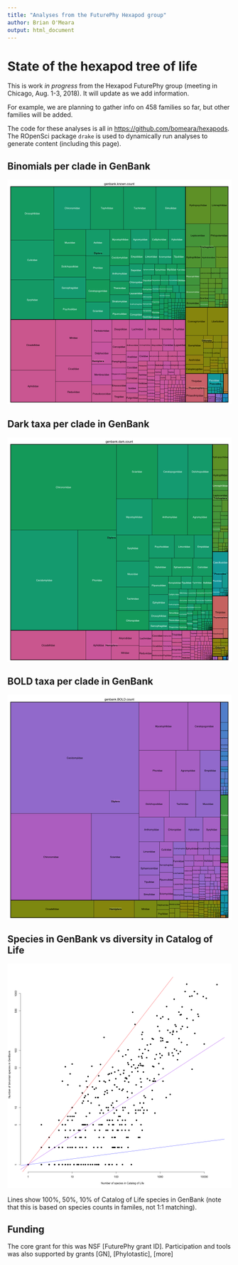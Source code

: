 ```yaml
---
title: "Analyses from the FuturePhy Hexapod group"
author: Brian O'Meara
output: html_document
---
```


# State of the hexapod tree of life

This is work *in progress* from the Hexapod FuturePhy group (meeting in Chicago, Aug. 1-3, 2018). It will update as we add information.



For example, we are planning to gather info on 458 families so far, but other families will be added.

The code for these analyses is all in https://github.com/bomeara/hexapods. The ROpenSci package `drake` is used to dynamically run analyses to generate content (including this page).


## Binomials per clade in GenBank

![plot of chunk plotgenbankknown](figure/plotgenbankknown-1.png)

## Dark taxa per clade in GenBank

![plot of chunk plotgenbankdark](figure/plotgenbankdark-1.png)

## BOLD taxa per clade in GenBank

![plot of chunk plotgenbankbold](figure/plotgenbankbold-1.png)

## Species in GenBank vs diversity in Catalog of Life

![plot of chunk plotgbvscol](figure/plotgbvscol-1.png)

Lines show 100%, 50%, 10% of Catalog of Life species in GenBank (note that this is based on species counts in familes, not 1:1 matching).

## Funding

The core grant for this was NSF [FuturePhy grant ID]. Participation and tools was also supported by grants [GN], [Phylotastic], [more]
